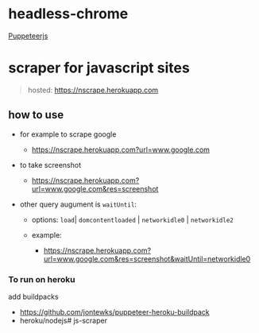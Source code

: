 # headless-chrome
[Puppeteerjs](https://github.com/puppeteer/puppeteer#readme)
# scraper for javascript sites

> hosted: https://nscrape.herokuapp.com

## how to use
- for example to scrape google

    - https://nscrape.herokuapp.com?url=www.google.com

- to take screenshot

    - https://nscrape.herokuapp.com?url=www.google.com&res=screenshot

- other query augument is `waitUntil`:
    - options: `load`| `domcontentloaded` | `networkidle0` | `networkidle2`

    - example: 
    
        - https://nscrape.herokuapp.com?url=www.google.com&res=screenshot&waitUntil=networkidle0



### To run on heroku
add buildpacks
- https://github.com/jontewks/puppeteer-heroku-buildpack
- heroku/nodejs# js-scraper
